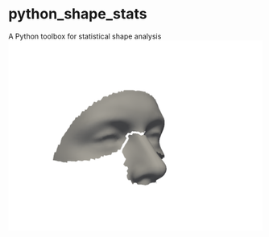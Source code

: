 # python_shape_stats
A Python toolbox for statistical shape analysis
![link](./docs/source/img/PLS_Dim1.gif)
